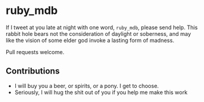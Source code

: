ruby_mdb
========

If I tweet at you late at night with one word, `ruby_mdb`, please
send help. This rabbit hole bears not the consideration of daylight
or soberness, and may like the vision of some elder god invoke a
lasting form of madness.

Pull requests welcome.

## Contributions

* I will buy you a beer, or spirits, or a pony. I get to choose.
* Seriously, I will hug the shit out of you if you help me make
  this work
